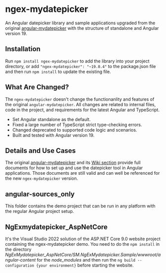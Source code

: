 # ngex-mydatepicker

An Angular datepicker library and sample applications upgraded from the original [angular-mydatepicker](https://github.com/kekeh/angular-mydatepicker) with the structure of standalone and   Angular version 19.

## Installation

Run `npm install ngex-mydatepicker` to add the library into your project directory, or add `"ngex-mydatepicker": "~19.0.4"` to the package.json file and then run `npm install` to update the existing file.

## What Are Changed?

The `ngex-mydatepicker` doesn't change the functionanlity and features of the original `angular-mydatepicker`. All changes are related to internal files, code in the project, and requirements for the latest Angular and TypeScript.

- Set Angular standalone as the default.
- Fixed a large number of TypeScript strict type-checking errors.
- Changed deprecated to supported code logic and scenarios.   
- Built and tested with Angular version 19.

## Details and Use Cases

The original [angular-mydatepicker](https://github.com/kekeh/angular-mydatepicker) and its [Wiki section](https://github.com/kekeh/angular-mydatepicker/wiki) provide full documents for how to set up and use the datepicker tool in Angular applications. Those documents are still valid and can well be referenced for the new `ngex-mydatepicker` version.

## angular-sources_only

This folder contains the demo project that can be run in any platform with the regular Angular project setup.

## NgExmydatepicker_AspNetCore

It's the Visual Studio 2022 solution of the ASP.NET Core 9.0 website project containing the ngex-mydatepicker demo. You need to do the `npm install` in the directory *NgExMydatepicker_AspNetCore/SM.NgExMydatepicker.Sample/wwwroot/angular-content* for the *node_modules* and then run the `ng build --configuration {your environment}` before starting the website. 
